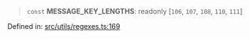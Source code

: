 > `const` **MESSAGE\_KEY\_LENGTHS**: readonly \[`106`, `107`, `108`, `110`, `111`\]

Defined in: [src/utils/regexes.ts:169](https://github.com/bhavjitChauhan/khan-api/blob/67d30ab4498111952301bcaddbef9a132bf75105/src/utils/regexes.ts#L169)
